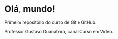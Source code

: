 # Olá, mundo!
 Primeiro repositório do curso de Git e GitHub.

 Professor Gustavo Guanabara, canal Curso em Vídeo.
 
